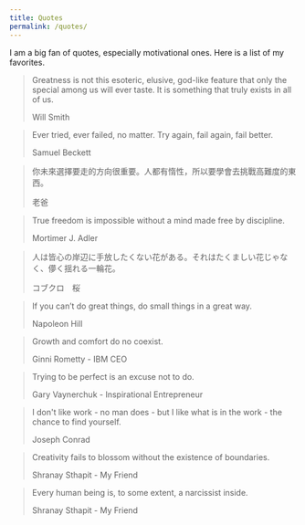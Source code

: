 ```yaml
---
title: Quotes
permalink: /quotes/
---
```


I am a big fan of quotes, especially motivational ones. Here is a list of my favorites.

> Greatness is not this esoteric, elusive, god-like feature that only the special among us will ever taste. It is something that truly exists in all of us.
>
> Will Smith

> Ever tried, ever failed, no matter. Try again, fail again, fail better.
>
> Samuel Beckett

> 你未來選擇要走的方向很重要。人都有惰性，所以要學會去挑戰高難度的東西。
>
> 老爸

> True freedom is impossible without a mind made free by discipline.
>
> Mortimer J. Adler

> 人は皆心の岸辺に手放したくない花がある。それはたくましい花じゃなく、儚く揺れる一輪花。
>
> コブクロ　桜

> If you can’t do great things, do small things in a great way.
>
> Napoleon Hill

> Growth and comfort do no coexist.
>
> Ginni Rometty - IBM CEO

> Trying to be perfect is an excuse not to do.
>
> Gary Vaynerchuk - Inspirational Entrepreneur

> I don't like work - no man does - but I like what is in the work - the chance to find yourself.
>
> Joseph Conrad

> Creativity fails to blossom without the existence of boundaries.
>
> Shranay Sthapit - My Friend

> Every human being is, to some extent, a narcissist inside.
>
> Shranay Sthapit - My Friend
